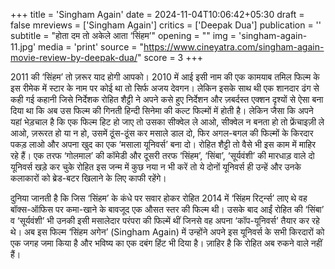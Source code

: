 +++
title = 'Singham Again'
date = 2024-11-04T10:06:42+05:30
draft = false
mreviews = ['Singham Again']
critics = ['Deepak Dua']
publication = ''
subtitle = "होता दम तो अकेले आता ‘सिंहम’"
opening = ""
img = 'singham-again-11.jpg'
media = 'print'
source = "https://www.cineyatra.com/singham-again-movie-review-by-deepak-dua/"
score = 3
+++

2011 की ‘सिंहम’ तो ज़रूर याद होगी आपको। 2010 में आई इसी नाम की एक कामयाब तमिल फिल्म के इस रीमेक में स्टार के नाम पर कोई था तो सिर्फ अजय देवगन। लेकिन इसके साथ थी एक शानदार ढंग से कही गई कहानी जिसे निर्देशक रोहित शैट्टी ने अपने कसे हुए निर्देशन और ज़बर्दस्त एक्शन दृश्यों से ऐसा बना दिया था कि अब उस फिल्म की गिनती हिन्दी सिनेमा की कल्ट फिल्मों में होती है। लेकिन जैसा कि अपने यहां भेड़चाल है कि एक फिल्म हिट हो जाए तो उसका सीक्वेल ले आओ, सीक्वेल न बनता हो तो फ्रेंचाइज़ी ले आओ, ज़रूरत हो या न हो, उसमें ठूंस-ठूंस कर मसाले डाल दो, फिर अगल-बगल की फिल्मों के किरदार पकड़ लाओ और अपना खुद का एक ‘मसाला यूनिवर्स’ बना दो। रोहित शैट्टी तो वैसे भी इस काम में माहिर रहे हैं। एक तरफ ‘गोलमाल’ की कॉमेडी और दूसरी तरफ ‘सिंहम’, ‘सिंबा’, ‘सूर्यवंशी’ की मारधाड़ वाले दो यूनिवर्स खड़े कर चुके रोहित इस जन्म में कुछ नया न भी करें तो ये दोनों यूनिवर्स ही उन्हें और उनके कलाकारों को ब्रेड-बटर खिलाने के लिए काफी रहेंगे।

दुनिया जानती है कि जिस ‘सिंहम’ के कंधे पर सवार होकर रोहित 2014 में ‘सिंहम रिर्ट्न्स’ लाए थे वह बॉक्स-ऑफिस पर कमा-खाने के बावजूद एक औसत स्तर की फिल्म थी। उसके बाद आईं रोहित की ‘सिंबा’ व ‘सूर्यवंशी’ भी उनकी इसी मसालेदार परंपरा की फिल्में थीं जिनसे वह अपना ‘कॉप-यूनिवर्स’ तैयार कर रहे थे। अब इस फिल्म ‘सिंहम अगेन’ (Singham Again) में उन्होंने अपने इस यूनिवर्स के सभी किरदारों को एक जगह जमा किया है और भविष्य का एक दबंग हिंट भी दिया है। ज़ाहिर है कि रोहित अब रुकने वाले नहीं हैं।
